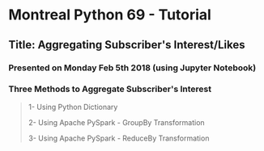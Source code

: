 # Montreal Python 69 - Tutorial
## Title: Aggregating Subscriber's Interest/Likes

### Presented on Monday Feb 5th 2018 (using Jupyter Notebook)
### Three Methods to Aggregate Subscriber's Interest 

>    1- Using Python Dictionary
>
>    2- Using Apache PySpark - GroupBy Transformation
>
>    3- Using Apache PySpark - ReduceBy Transformation
